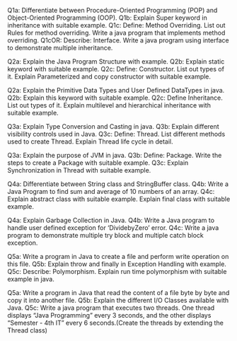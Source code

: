 Q1a: Differentiate between Procedure-Oriented Programming (POP) and Object-Oriented Programming (OOP).
Q1b: Explain Super keyword in inheritance with suitable example.
Q1c: Define: Method Overriding. List out Rules for method overriding. Write a java program that implements method overriding.
Q1cOR: Describe: Interface. Write a java program using interface to demonstrate multiple inheritance.

Q2a: Explain the Java Program Structure with example.
Q2b: Explain static keyword with suitable example.
Q2c: Define: Constructor. List out types of it. Explain Parameterized and copy constructor with suitable example.

Q2a: Explain the Primitive Data Types and User Defined DataTypes in java.
Q2b: Explain this keyword with suitable example.
Q2c: Define Inheritance. List out types of it. Explain multilevel and hierarchical inheritance with suitable example.

Q3a: Explain Type Conversion and Casting in java.
Q3b: Explain different visibility controls used in Java.
Q3c: Define: Thread. List different methods used to create Thread. Explain Thread life cycle in detail.

Q3a: Explain the purpose of JVM in java.
Q3b: Define: Package. Write the steps to create a Package with suitable example.
Q3c: Explain Synchronization in Thread with suitable example.

Q4a: Differentiate between String class and StringBuffer class.
Q4b: Write a Java Program to find sum and average of 10 numbers of an array.
Q4c: Explain abstract class with suitable example. Explain final class with suitable example.

Q4a: Explain Garbage Collection in Java.
Q4b: Write a Java program to handle user defined exception for ‘DividebyZero’ error.
Q4c: Write a java program to demonstrate multiple try block and multiple catch block exception.

Q5a: Write a program in Java to create a file and perform write operation on this file.
Q5b: Explain throw and finally in Exception Handling with example.
Q5c: Describe: Polymorphism. Explain run time polymorphism with suitable example in java.

Q5a: Write a program in Java that read the content of a file byte by byte and copy it into another file.
Q5b: Explain the different I/O Classes available with Java.
Q5c: Write a java program that executes two threads. One thread displays “Java Programming” every 3 seconds, and the other displays “Semester - 4th IT” every 6 seconds.(Create the threads by extending the Thread class)